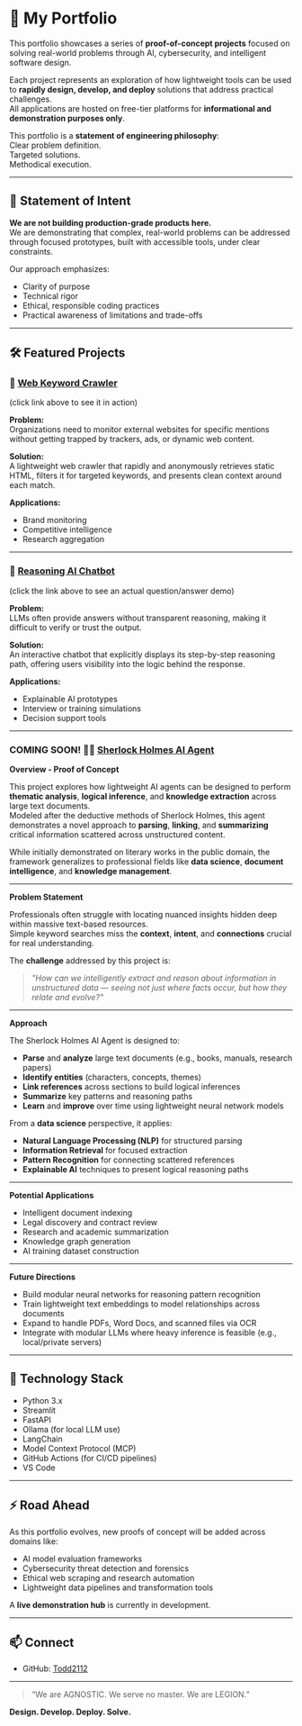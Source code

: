 # 🧠 My Portfolio

This portfolio showcases a series of **proof-of-concept projects** focused on solving real-world problems through AI, cybersecurity, and intelligent software design.

Each project represents an exploration of how lightweight tools can be used to **rapidly design, develop, and deploy** solutions that address practical challenges.  
All applications are hosted on free-tier platforms for **informational and demonstration purposes only**.

This portfolio is a **statement of engineering philosophy**:  
Clear problem definition.  
Targeted solutions.  
Methodical execution.

---

## 🔬 Statement of Intent

**We are not building production-grade products here.**  
We are demonstrating that complex, real-world problems can be addressed through focused prototypes, built with accessible tools, under clear constraints.

Our approach emphasizes:

- Clarity of purpose
- Technical rigor
- Ethical, responsible coding practices
- Practical awareness of limitations and trade-offs

---

## 🛠 Featured Projects

### 📌 [Web Keyword Crawler](https://web-keyword.streamlit.app/)
(click link above to see it in action)

**Problem:**  
Organizations need to monitor external websites for specific mentions without getting trapped by trackers, ads, or dynamic web content.

**Solution:**  
A lightweight web crawler that rapidly and anonymously retrieves static HTML, filters it for targeted keywords, and presents clean context around each match.

**Applications:**  
- Brand monitoring
- Competitive intelligence
- Research aggregation

---

### 🧠 [Reasoning AI Chatbot](https://todd2112.github.io/My-Portfolio/live-demo.html)
(click the link above to see an actual question/answer demo)

**Problem:**  
LLMs often provide answers without transparent reasoning, making it difficult to verify or trust the output.

**Solution:**  
An interactive chatbot that explicitly displays its step-by-step reasoning path, offering users visibility into the logic behind the response.

**Applications:**  
- Explainable AI prototypes
- Interview or training simulations
- Decision support tools

---

### COMING SOON! 🕵️‍♂️ [Sherlock Holmes AI Agent](./sherlock-holmes-ai/)

**Overview - Proof of Concept**

This project explores how lightweight AI agents can be designed to perform **thematic analysis**, **logical inference**, and **knowledge extraction** across large text documents.  
Modeled after the deductive methods of Sherlock Holmes, this agent demonstrates a novel approach to **parsing**, **linking**, and **summarizing** critical information scattered across unstructured content.

While initially demonstrated on literary works in the public domain, the framework generalizes to professional fields like **data science**, **document intelligence**, and **knowledge management**.

---

**Problem Statement**

Professionals often struggle with locating nuanced insights hidden deep within massive text-based resources.  
Simple keyword searches miss the **context**, **intent**, and **connections** crucial for real understanding.

The **challenge** addressed by this project is:  
> *"How can we intelligently extract and reason about information in unstructured data — seeing not just where facts occur, but how they relate and evolve?"*

---

**Approach**

The Sherlock Holmes AI Agent is designed to:

- **Parse** and **analyze** large text documents (e.g., books, manuals, research papers)
- **Identify entities** (characters, concepts, themes)
- **Link references** across sections to build logical inferences
- **Summarize** key patterns and reasoning paths
- **Learn** and **improve** over time using lightweight neural network models

From a **data science** perspective, it applies:

- **Natural Language Processing (NLP)** for structured parsing
- **Information Retrieval** for focused extraction
- **Pattern Recognition** for connecting scattered references
- **Explainable AI** techniques to present logical reasoning paths

---

**Potential Applications**

- Intelligent document indexing
- Legal discovery and contract review
- Research and academic summarization
- Knowledge graph generation
- AI training dataset construction

---

**Future Directions**

- Build modular neural networks for reasoning pattern recognition
- Train lightweight text embeddings to model relationships across documents
- Expand to handle PDFs, Word Docs, and scanned files via OCR
- Integrate with modular LLMs where heavy inference is feasible (e.g., local/private servers)

---

## 🧰 Technology Stack

- Python 3.x
- Streamlit
- FastAPI
- Ollama (for local LLM use)
- LangChain
- Model Context Protocol (MCP)
- GitHub Actions (for CI/CD pipelines)
- VS Code

---

## ⚡ Road Ahead

As this portfolio evolves, new proofs of concept will be added across domains like:

- AI model evaluation frameworks
- Cybersecurity threat detection and forensics
- Ethical web scraping and research automation
- Lightweight data pipelines and transformation tools

A **live demonstration hub** is currently in development.

---

## 📫 Connect

- GitHub: [Todd2112](https://github.com/Todd2112)

---

> “We are AGNOSTIC. We serve no master. We are LEGION.”  

**Design. Develop. Deploy. Solve.**

